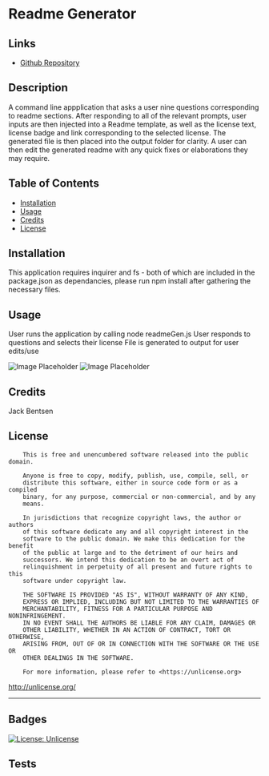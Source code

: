 # Readme Generator

  ## Links
  - [Github Repository](https://github.com/Atlas238/)
  
  ## Description
  A command line appplication that asks a user nine questions corresponding to readme sections. After responding to all of the relevant prompts, user inputs are then injected into a Readme template, as well as the license text, license badge and link corresponding to the selected license.
  The generated file is then placed into the output folder for clarity.
  A user can then edit the generated readme with any quick fixes or elaborations they may require.
  
  ## Table of Contents
  - [Installation](#installation)
  - [Usage](#usage)
  - [Credits](#credits)
  - [License](#license)
  
  ## Installation
  This application requires inquirer and fs - both of which are included in the package.json as dependancies, please run npm install after gathering the necessary files.
  
  ## Usage
  User runs the application by calling node readmeGen.js
  User responds to questions and selects their license
  File is generated to output for user edits/use
  
  ![Image Placeholder]()
  ![Image Placeholder]()
  
  ## Credits
  Jack Bentsen
  
  ## License
  
        This is free and unencumbered software released into the public domain.
        
        Anyone is free to copy, modify, publish, use, compile, sell, or
        distribute this software, either in source code form or as a compiled
        binary, for any purpose, commercial or non-commercial, and by any
        means.
        
        In jurisdictions that recognize copyright laws, the author or authors
        of this software dedicate any and all copyright interest in the
        software to the public domain. We make this dedication for the benefit
        of the public at large and to the detriment of our heirs and
        successors. We intend this dedication to be an overt act of
        relinquishment in perpetuity of all present and future rights to this
        software under copyright law.
        
        THE SOFTWARE IS PROVIDED "AS IS", WITHOUT WARRANTY OF ANY KIND,
        EXPRESS OR IMPLIED, INCLUDING BUT NOT LIMITED TO THE WARRANTIES OF
        MERCHANTABILITY, FITNESS FOR A PARTICULAR PURPOSE AND NONINFRINGEMENT.
        IN NO EVENT SHALL THE AUTHORS BE LIABLE FOR ANY CLAIM, DAMAGES OR
        OTHER LIABILITY, WHETHER IN AN ACTION OF CONTRACT, TORT OR OTHERWISE,
        ARISING FROM, OUT OF OR IN CONNECTION WITH THE SOFTWARE OR THE USE OR
        OTHER DEALINGS IN THE SOFTWARE.
        
        For more information, please refer to <https://unlicense.org>
  http://unlicense.org/
  
  ---
  
  ## Badges
  [![License: Unlicense](https://img.shields.io/badge/license-Unlicense-blue.svg)](http://unlicense.org/)
  
  ## Tests
  
  